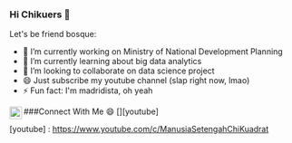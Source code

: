 ### Hi Chikuers 👋

Let's be friend bosque:

- 🔭 I’m currently working on Ministry of National Development Planning
- 🌱 I’m currently learning about big data analytics
- 👯 I’m looking to collaborate on data science project
- 😄 Just subscribe my youtube channel (slap right now, lmao)
- ⚡ Fun fact: I'm madridista, oh yeah

###Connect With Me 😄
[<img align="left" alt="Youtube" width="22px" src="https://upload.wikimedia.org/wikipedia/commons/e/e1/YouTube_play_buttom_icon_%282013-2017%29.svg" />][youtube]

[youtube] : https://www.youtube.com/c/ManusiaSetengahChiKuadrat
